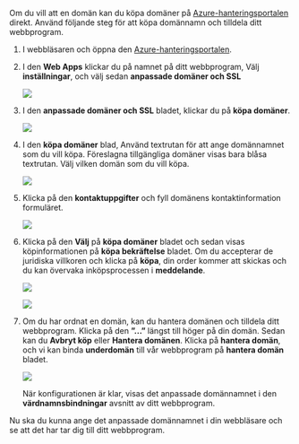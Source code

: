 Om du vill att en domän kan du köpa domäner på [Azure-hanteringsportalen](https://portal.azure.com) direkt. Använd följande steg för att köpa domännamn och tilldela ditt webbprogram.

1. I webbläsaren och öppna den [Azure-hanteringsportalen](https://portal.azure.com).
2. I den **Web Apps** klickar du på namnet på ditt webbprogram, Välj **inställningar**, och välj sedan **anpassade domäner och SSL**
   
    ![](./media/custom-dns-web-site/dncmntask-cname-6.png)
3. I den **anpassade domäner och SSL** bladet, klickar du på **köpa domäner**.
   
    ![](./media/custom-dns-web-site/dncmntask-cname-buydomains-1.png)
4. I den **köpa domäner** blad, Använd textrutan för att ange domännamnet som du vill köpa. Föreslagna tillgängliga domäner visas bara blåsa textrutan. Välj vilken domän som du vill köpa.
   
   ![](./media/custom-dns-web-site/dncmntask-cname-buydomains-2.png)
5. Klicka på den **kontaktuppgifter** och fyll domänens kontaktinformation formuläret.
   
   ![](./media/custom-dns-web-site/dncmntask-cname-buydomains-3.png)
6. Klicka på den **Välj** på **köpa domäner** bladet och sedan visas köpinformationen på **köpa bekräftelse** bladet. Om du accepterar de juridiska villkoren och klicka på **köpa**, din order kommer att skickas och du kan övervaka inköpsprocessen i **meddelande**.
   
   ![](./media/custom-dns-web-site/dncmntask-cname-buydomains-4.png)
   
   ![](./media/custom-dns-web-site/dncmntask-cname-buydomains-5.png)
7. Om du har ordnat en domän, kan du hantera domänen och tilldela ditt webbprogram. Klicka på den **”...”** längst till höger på din domän. Sedan kan du **Avbryt köp** eller **Hantera domänen**. Klicka på **hantera domän**, och vi kan binda **underdomän** till vår webbprogram på **hantera domän** bladet.
   
    ![](./media/custom-dns-web-site/dncmntask-cname-buydomains-6.png)
   
    När konfigurationen är klar, visas det anpassade domännamnet i den **värdnamnsbindningar** avsnitt av ditt webbprogram.

Nu ska du kunna ange det anpassade domännamnet i din webbläsare och se att det har tar dig till ditt webbprogram.

